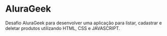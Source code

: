 # AluraGeek
Desafio AluraGeek para desenvolver uma aplicação para listar, cadastrar e deletar produtos utilizando HTML, CSS e JAVASCRIPT.
